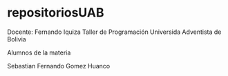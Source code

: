 # repositoriosUAB
Docente: Fernando Iquiza
Taller de Programación
Universida Adventista de Bolivia 

Alumnos de la materia

Sebastian Fernando Gomez Huanco 
